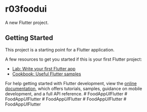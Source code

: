 # r03foodui

A new Flutter project.

## Getting Started

This project is a starting point for a Flutter application.

A few resources to get you started if this is your first Flutter project:

- [Lab: Write your first Flutter app](https://docs.flutter.dev/get-started/codelab)
- [Cookbook: Useful Flutter samples](https://docs.flutter.dev/cookbook)

For help getting started with Flutter development, view the
[online documentation](https://docs.flutter.dev/), which offers tutorials,
samples, guidance on mobile development, and a full API reference.
#   F o o d A p p _ U I _ F l u t t e r  
 #   F o o d A p p _ U I _ F l u t t e r  
 #   F o o d A p p _ U I _ F l u t t e r  
 #   F o o d A p p _ U I _ F l u t t e r  
 #   F o o d A p p _ U I _ F l u t t e r  
 